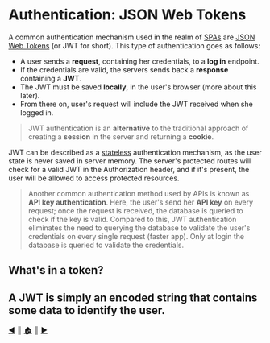 # Authentication: JSON Web Tokens
A common authentication mechanism used in the realm of [SPAs]() are [JSON Web Tokens](https://en.wikipedia.org/wiki/JSON_Web_Token) (or JWT for short). This type of authentication goes as follows:

* A user sends a **request**, containing her credentials, to a **log in** endpoint.
* If the credentials are valid, the servers sends back a **response** containing a **JWT**.
* The JWT must be saved **locally**, in the user's browser (more about this later).
* From there on, user's request will include the JWT received when she logged in.

> JWT authentication is an **alternative** to the traditional approach of creating a **session** in the server and returning a **cookie**.

JWT can be described as a [stateless](https://en.wikipedia.org/wiki/Stateless_protocol) authentication mechanism, as the user state is never saved in server memory. The server's protected routes will check for a valid JWT in the Authorization header, and if it's present, the user will be allowed to access protected resources.

> Another common authentication method used by APIs is known as **API key authentication**. Here, the user's send her **API key** on every request; once the request is received, the database is queried to check if the key is valid. Compared to this, JWT authentication eliminates the need to querying the database to validate the user's credentials on every single request (faster app). Only at login the database is queried to validate the credentials.

## What's in a token?
A JWT is simply an encoded string that contains some data to identify the user. 
---
[:arrow_backward:][back] ║ [:house:][home] ║ [:arrow_forward:][next]

<!-- navigation -->
[home]: ../README.md
[back]: ./router.md
[next]: #